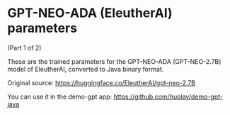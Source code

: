 # GPT-NEO-ADA (EleutherAI) parameters

(Part 1 of 2)

These are the trained parameters for the GPT-NEO-ADA (GPT-NEO-2.7B) model of EleutherAI, converted to Java binary format.

Original source: https://huggingface.co/EleutherAI/gpt-neo-2.7B

You can use it in the demo-gpt app: https://github.com/huplay/demo-gpt-java

  

